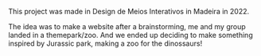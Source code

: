 This project was made in Design de Meios Interativos in Madeira in 2022.

The idea was to make a website after a brainstorming, me and my group landed in a themepark/zoo.
And we ended up deciding to make something inspired by Jurassic park, making a zoo for the dinossaurs!

